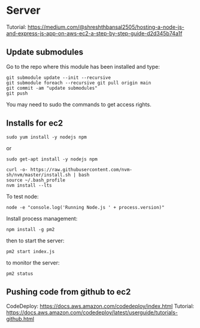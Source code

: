 # Server

Tutorial:
https://medium.com/@shreshthbansal2505/hosting-a-node-js-and-express-js-app-on-aws-ec2-a-step-by-step-guide-d2d345b74a1f

## Update submodules

Go to the repo where this module has been installed and type:

    git submodule update --init --recursive
    git submodule foreach --recursive git pull origin main
    git commit -am "update submodules"
    git push

You may need to sudo the commands to get access rights.

## Installs for ec2
    sudo yum install -y nodejs npm

or

    sudo get-apt install -y nodejs npm

    curl -o- https://raw.githubusercontent.com/nvm-sh/nvm/master/install.sh | bash
    source ~/.bash_profile
    nvm install --lts

To test node:

    node -e "console.log('Running Node.js ' + process.version)"

Install process management:

    npm install -g pm2

then to start the server:
    
    pm2 start index.js

to monitor the server:

    pm2 status

## Pushing code from github to ec2
CodeDeploy: https://docs.aws.amazon.com/codedeploy/index.html
Tutorial: https://docs.aws.amazon.com/codedeploy/latest/userguide/tutorials-github.html